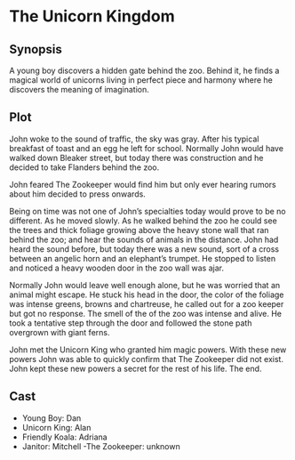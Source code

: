 # The Unicorn Kingdom

## Synopsis

A young boy discovers a hidden gate behind the zoo.
Behind it, he finds a magical world of unicorns living in perfect piece and harmony where he discovers the meaning of imagination.

## Plot

John woke to the sound of traffic, the sky was gray.
After his typical breakfast of toast and an egg he left for school.
Normally John would have walked down Bleaker street, but today there was construction and he decided to take Flanders behind the zoo.

John feared The Zookeeper would find him but only ever hearing rumors about him decided to press onwards.

Being on time was not one of John’s specialties today would prove to be no different.
As he moved slowly.
As he walked behind the zoo he could see the trees and thick foliage growing above the heavy stone wall that ran behind the zoo; and hear the sounds of animals in the distance.
John had heard the sound before, but today there was a new sound, sort of a cross between an angelic horn and an elephant’s trumpet.
He stopped to listen and noticed a heavy wooden door in the zoo wall was ajar.

Normally John would leave well enough alone, but he was worried that an animal might escape.
He stuck his head in the door, the color of the foliage was intense greens, browns and chartreuse, he called out for a zoo keeper but got no response.
The smell of the of the zoo was intense and alive.
He took a tentative step through the door and followed the stone path overgrown with giant ferns.

John met the Unicorn King who granted him magic powers. With these new powers John was able to quickly confirm that The Zookeeper did not exist. John kept these new powers a secret for the rest of his life.
The end.

## Cast

- Young Boy: Dan
- Unicorn King: Alan
- Friendly Koala: Adriana
- Janitor: Mitchell
  -The Zookeeper: unknown
